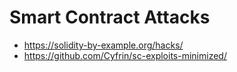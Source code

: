 # Smart Contract Attacks

* https://solidity-by-example.org/hacks/
* https://github.com/Cyfrin/sc-exploits-minimized/
